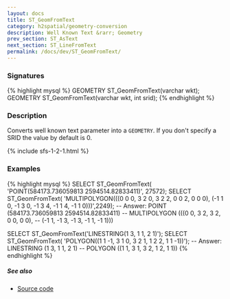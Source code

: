 ```yaml
---
layout: docs
title: ST_GeomFromText
category: h2spatial/geometry-conversion
description: Well Known Text &rarr; Geometry
prev_section: ST_AsText
next_section: ST_LineFromText
permalink: /docs/dev/ST_GeomFromText/
---
```


### Signatures

{% highlight mysql %}
GEOMETRY ST_GeomFromText(varchar wkt);
GEOMETRY ST_GeomFromText(varchar wkt, int srid);
{% endhighlight %}

### Description

Converts well known text parameter into a `GEOMETRY`.
If you don't specify a SRID the value by default is 0.

{% include sfs-1-2-1.html %}

### Examples

{% highlight mysql %}
SELECT ST_GeomFromText(
    'POINT(584173.736059813 2594514.82833411)', 27572);
SELECT ST_GeomFromText(
    'MULTIPOLYGON(((0 0 0, 3 2 0, 3 2 2, 0 0 2, 0 0 0),
    (-1 1 0, -1 3 0, -1 3 4, -1 1 4, -1 1 0)))',2249);
-- Answer: POINT (584173.736059813 2594514.82833411)
--  MULTIPOLYGON (((0 0, 3 2, 3 2, 0 0, 0 0), 
--  (-1 1, -1 3, -1 3, -1 1, -1 1)))

SELECT ST_GeomFromText('LINESTRING(1 3, 1 1, 2 1)');
SELECT ST_GeomFromText(
    'POLYGON((1 1 -1, 3 1 0, 3 2 1, 1 2 2, 1 1 -1))');
-- Answer: LINESTRING (1 3, 1 1, 2 1)
--  POLYGON ((1 1, 3 1, 3 2, 1 2, 1 1))
{% endhighlight %}

##### See also

* <a href="https://github.com/irstv/H2GIS/blob/master/h2spatial/src/main/java/org/h2gis/h2spatial/internal/function/spatial/convert/ST_GeomFromText.java" target="_blank">Source code</a>

